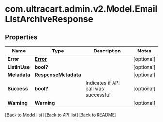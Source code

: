 # com.ultracart.admin.v2.Model.EmailListArchiveResponse
## Properties

Name | Type | Description | Notes
------------ | ------------- | ------------- | -------------
**Error** | [**Error**](Error.md) |  | [optional] 
**ListInUse** | **bool?** |  | [optional] 
**Metadata** | [**ResponseMetadata**](ResponseMetadata.md) |  | [optional] 
**Success** | **bool?** | Indicates if API call was successful | [optional] 
**Warning** | [**Warning**](Warning.md) |  | [optional] 


[[Back to Model list]](../README.md#documentation-for-models) [[Back to API list]](../README.md#documentation-for-api-endpoints) [[Back to README]](../README.md)

